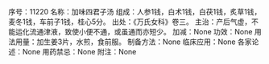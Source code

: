 序号：11220
名称：加味四君子汤
组成：人参1钱，白术1钱，白茯1钱，炙草1钱，麦冬1钱，车前子1钱，桂心5分。
出处：《万氏女科》卷三。
主治：产后气虚，不能运化流通津液，致使小便不通，或虽通而亦短少。
加减：None
功效：None
用法用量：加生姜3片，水煎，食前服。
制备方法：None
临床应用：None
各家论述：None
用药禁忌：None
附注：None
